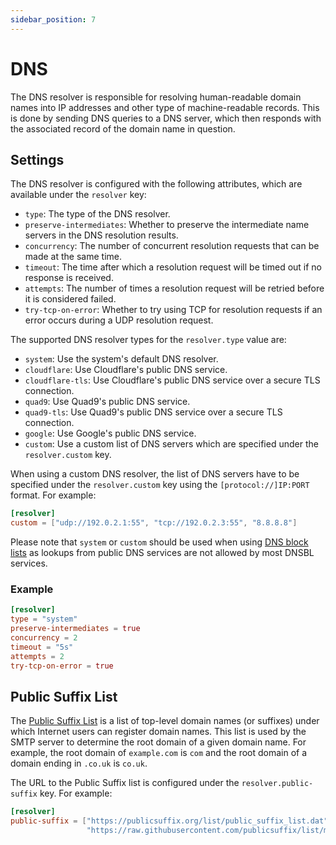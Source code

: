 ```yaml
---
sidebar_position: 7
---
```


# DNS

The DNS resolver is responsible for resolving human-readable domain names into IP addresses and other type of machine-readable records. This is done by sending DNS queries to a DNS server, which then responds with the associated record of the domain name in question. 

## Settings

The DNS resolver is configured with the following attributes, which are available under the `resolver` key:

- `type`: The type of the DNS resolver.
- `preserve-intermediates`: Whether to preserve the intermediate name servers in the DNS resolution results.
- `concurrency`: The number of concurrent resolution requests that can be made at the same time.
- `timeout`: The time after which a resolution request will be timed out if no response is received.
- `attempts`: The number of times a resolution request will be retried before it is considered failed.
- `try-tcp-on-error`: Whether to try using TCP for resolution requests if an error occurs during a UDP resolution request.

The supported DNS resolver types for the `resolver.type` value are:

- `system`: Use the system's default DNS resolver.
- `cloudflare`: Use Cloudflare's public DNS service.
- `cloudflare-tls`: Use Cloudflare's public DNS service over a secure TLS connection.
- `quad9`: Use Quad9's public DNS service.
- `quad9-tls`: Use Quad9's public DNS service over a secure TLS connection.
- `google`: Use Google's public DNS service.
- `custom`: Use a custom list of DNS servers which are specified under the `resolver.custom` key.

When using a custom DNS resolver, the list of DNS servers have to be specified under the `resolver.custom` key using the `[protocol://]IP:PORT` format. For example:

```toml
[resolver]
custom = ["udp://192.0.2.1:55", "tcp://192.0.2.3:55", "8.8.8.8"]
```

Please note that `system` or `custom` should be used when using [DNS block lists](/docs/spamfilter/dnsbl) as lookups from public DNS services are not allowed by most DNSBL services.

### Example

```toml
[resolver]
type = "system"
preserve-intermediates = true
concurrency = 2
timeout = "5s"
attempts = 2
try-tcp-on-error = true
```

## Public Suffix List

The [Public Suffix List](https://publicsuffix.org/) is a list of top-level domain names (or suffixes) under which Internet users can register domain names. This list is used by the SMTP server to determine the root domain of a given domain name. For example, the root domain of `example.com` is `com` and the root domain of a domain ending in `.co.uk` is `co.uk`.

The URL to the Public Suffix list is configured under the `resolver.public-suffix` key. For example:

```toml
[resolver]
public-suffix = ["https://publicsuffix.org/list/public_suffix_list.dat", 
                 "https://raw.githubusercontent.com/publicsuffix/list/master/public_suffix_list.dat"]

```
